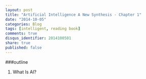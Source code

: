 ```yaml
---
layout: post
title: "Artificial Intelligence A New Synthesis - Chapter 1"
date: "2014-10-05"
categories: Blog
tags: [intelligent, reading book]
comments: true
disqus_identifier: 2014100501
share: true
published: false
---
```


###outline
1. What Is AI?
